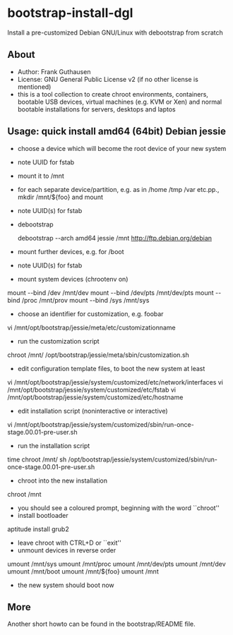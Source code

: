 # bootstrap-install-dgl
Install a pre-customized Debian GNU/Linux with debootstrap from scratch

## About

* Author: Frank Guthausen
* License: GNU General Public License v2 (if no other license is mentioned)
* this is a tool collection to create chroot environments, containers, bootable USB devices, virtual machines (e.g. KVM or Xen) and normal bootable installations for servers, desktops and laptos

## Usage: quick install amd64 (64bit) Debian jessie

* choose a device which will become the root device of your new system
* note UUID for fstab
* mount it to /mnt
* for each separate device/partition, e.g. as in /home /tmp /var etc.pp., mkdir /mnt/${foo} and mount
* note UUID(s) for fstab
* debootstrap

	debootstrap --arch amd64 jessie /mnt http://ftp.debian.org/debian

* mount further devices, e.g. for /boot
* note UUID(s) for fstab
* mount system devices (chrootenv on)

 mount --bind /dev /mnt/dev
 mount --bind /dev/pts /mnt/dev/pts
 mount --bind /proc /mnt/prov
 mount --bind /sys /mnt/sys

* choose an identifier for customization, e.g. foobar

 vi /mnt/opt/bootstrap/jessie/meta/etc/customizationname

* run the customization script

 chroot /mnt/ /opt/bootstrap/jessie/meta/sbin/customization.sh

* edit configuration template files, to boot the new system at least

 vi /mnt/opt/bootstrap/jessie/system/customized/etc/network/interfaces
 vi /mnt/opt/bootstrap/jessie/system/customized/etc/fstab
 vi /mnt/opt/bootstrap/jessie/system/customized/etc/hostname

* edit installation script (noninteractive or interactive)

 vi /mnt/opt/bootstrap/jessie/system/customized/sbin/run-once-stage.00.01-pre-user.sh

* run the installation script

 time chroot /mnt/ sh /opt/bootstrap/jessie/system/customized/sbin/run-once-stage.00.01-pre-user.sh

* chroot into the new installation

 chroot /mnt

* you should see a coloured prompt, beginning with the word ``chroot''
* install bootloader

 aptitude install grub2

* leave chroot with CTRL+D or ``exit''
* unmount devices in reverse order

 umount /mnt/sys
 umount /mnt/proc
 umount /mnt/dev/pts
 umount /mnt/dev
 umount /mnt/boot
 umount /mnt/${foo}
 umount /mnt

* the new system should boot now

## More
Another short howto can be found in the bootstrap/README file.
